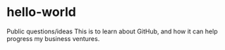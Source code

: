 # hello-world
Public questions/ideas
This is to learn about GitHub, and how it can help progress my business ventures.

